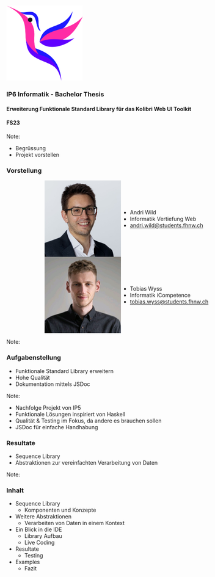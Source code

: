 <img src="assets/kolibri-logo.png" width="200"/>

### IP6 Informatik - Bachelor Thesis
#### Erweiterung Funktionale Standard Library für das Kolibri Web UI Toolkit
#### FS23 

Note:
* Begrüssung
* Projekt vorstellen




### Vorstellung
<div style="display: flex; justify-content: left; align-items: center; margin-left: 100px;">
  <img src="assets/profile-images/andri-wild.jpg" alt="drawing" width="200"/>
  <ul>
    <li> Andri Wild </li>
    <li> Informatik Vertiefung Web </li>
    <li> <a href="mailto:andri.wild@students.fhnw.ch">andri.wild@students.fhnw.ch</a> </li>
  </ul>
</div>
<div style="display: flex; justify-content: left; align-items: center; margin-left: 100px;">
  <img src="assets/profile-images/tobias-wyss.jpg" alt="drawing" width="200"/>
  <ul>
    <li> Tobias Wyss </li>
    <li> Informatik iCompetence </li>
    <li> <a href="mailto:tobias.wyss@students.fhnw.ch">tobias.wyss@students.fhnw.ch</a> </li>
  </ul>
</div>

Note:




### Aufgabenstellung

[//]: # (<img src="assets/kolibri-logo.png" width="200"/>)

- Funktionale Standard Library erweitern                       <!-- .elements class="fragment" data-fragment-index="1" --> 
- Hohe Qualität                           <!-- .elements class="fragment" data-fragment-index="3" -->
- Dokumentation mittels JSDoc             <!-- .elements class="fragment" data-fragment-index="4" -->

Note:
* Nachfolge Projekt von IP5
* Funktionale Lösungen inspiriert von Haskell
* Qualität & Testing im Fokus, da andere es brauchen sollen
* JSDoc für einfache Handhabung



### Resultate
* Sequence Library      <!-- .elements class="fragment" data-fragment-index="1" -->
* Abstraktionen zur vereinfachten Verarbeitung von Daten <!-- .elements class="fragment" data-fragment-index="2" -->

Note:



### Inhalt
- Sequence Library                              <!-- .elements class="fragment" data-fragment-index="1" -->
  - Komponenten und Konzepte                    <!-- .elements class="fragment" data-fragment-index="1" -->
- Weitere Abstraktionen                         <!-- .elements class="fragment" data-fragment-index="2" -->
  - Verarbeiten von Daten in einem Kontext      <!-- .elements class="fragment" data-fragment-index="2" -->
- Ein Blick in die IDE                          <!-- .elements class="fragment" data-fragment-index="3" -->
  - Library Aufbau                              <!-- .elements class="fragment" data-fragment-index="3" -->
  - Live Coding                                 <!-- .elements class="fragment" data-fragment-index="3" -->
- Resultate                                     <!-- .elements class="fragment" data-fragment-index="4" -->
  - Testing                                     <!-- .elements class="fragment" data-fragment-index="4" -->
- Examples                                      <!-- .elements class="fragment" data-fragment-index="5" -->
  - Fazit                                       <!-- .elements class="fragment" data-fragment-index="5" -->
